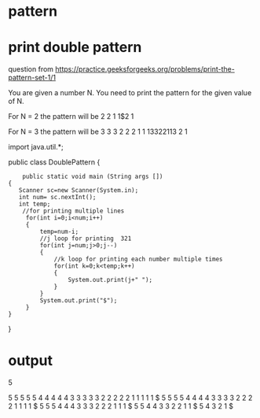 # pattern
# print double pattern
question from https://practice.geeksforgeeks.org/problems/print-the-pattern-set-1/1

You are given a number N. You need to print the pattern for the given value of N.

For N = 2 the pattern will be 
2 2 1 1$2 1

For N = 3 the pattern will be 
3 3 3 2 2 2 1 1 1$3 3 2 2 1 1$3 2 1


import java.util.*;

public class DoublePattern {


        public static void main (String args [])
    {
       Scanner sc=new Scanner(System.in);
       int num= sc.nextInt();
       int temp;
        //for printing multiple lines 
         for(int i=0;i<num;i++)
         {
             temp=num-i;
             //j loop for printing  321
             for(int j=num;j>0;j--)
             {
                 //k loop for printing each number multiple times 
                 for(int k=0;k<temp;k++)
                 {
                     System.out.print(j+" ");
                 }
             }
             System.out.print("$");
         }
    }
}

 # output
 5
 
5 5 5 5 5 4 4 4 4 4 3 3 3 3 3 2 2 2 2 2 1 1 1 1 1 $ 5 5 5 5 4 4 4 4 3 3 3 3 2 2 2 2 1 1 1 1 $ 5 5 5 4 4 4 3 3 3 2 2 2 1 1 1 $ 5 5 4 4 3 3 2 2 1 1 $ 5 4 3 2 1 $ 


